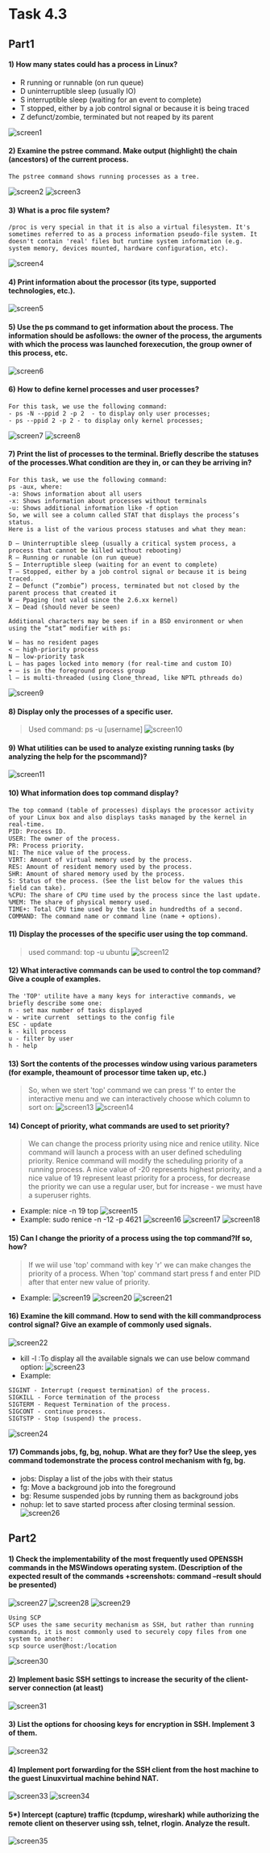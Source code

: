 # Task 4.3 
## Part1
#### 1) How many states could has a process in Linux?
- R  running or runnable (on run queue)
- D  uninterruptible sleep (usually IO)
- S  interruptible sleep (waiting for an event to complete)
- T  stopped, either by a job control signal or because it is being traced
- Z  defunct/zombie, terminated but not reaped by its parent

![screen1](https://github.com/NikPryvalov/DevOps_online_Kharkiv_2022Q1Q2/blob/main/m4/task4.3/screen/screen1.png)
#### 2) Examine the pstree command. Make output (highlight) the chain (ancestors) of the current process.
```
The pstree command shows running processes as a tree.
```
![screen2](https://github.com/NikPryvalov/DevOps_online_Kharkiv_2022Q1Q2/blob/main/m4/task4.3/screen/screen2.png)
![screen3](https://github.com/NikPryvalov/DevOps_online_Kharkiv_2022Q1Q2/blob/main/m4/task4.3/screen/screen3.png)
#### 3) What is a proc file system?
```
/proc is very special in that it is also a virtual filesystem. It's sometimes referred to as a process information pseudo-file system. It doesn't contain 'real' files but runtime system information (e.g. system memory, devices mounted, hardware configuration, etc). 
```
![screen4](https://github.com/NikPryvalov/DevOps_online_Kharkiv_2022Q1Q2/blob/main/m4/task4.3/screen/screen4.png)
#### 4) Print information about the processor (its type, supported technologies, etc.).
![screen5](https://github.com/NikPryvalov/DevOps_online_Kharkiv_2022Q1Q2/blob/main/m4/task4.3/screen/screen5.png)
#### 5) Use the ps command to get information about the process. The information should be asfollows: the owner of the process, the arguments with which the process was launched forexecution, the group owner of this process, etc.
![screen6](https://github.com/NikPryvalov/DevOps_online_Kharkiv_2022Q1Q2/blob/main/m4/task4.3/screen/screen6.png)
#### 6) How to define kernel processes and user processes?
```
For this task, we use the following command:
- ps -N --ppid 2 -p 2  - to display only user processes;
- ps --ppid 2 -p 2 - to display only kernel processes;
```
![screen7](https://github.com/NikPryvalov/DevOps_online_Kharkiv_2022Q1Q2/blob/main/m4/task4.3/screen/screen7.png)
![screen8](https://github.com/NikPryvalov/DevOps_online_Kharkiv_2022Q1Q2/blob/main/m4/task4.3/screen/screen8.png)
#### 7) Print the list of processes to the terminal. Briefly describe the statuses of the processes.What condition are they in, or can they be arriving in?
```
For this task, we use the following command:
ps -aux, where:
-a: Shows information about all users
-x: Shows information about processes without terminals
-u: Shows additional information like -f option
So, we will see a column called STAT that displays the process’s status.
Here is a list of the various process statuses and what they mean:

D – Uninterruptible sleep (usually a critical system process, a process that cannot be killed without rebooting)
R – Running or runable (on run queue)
S – Interruptible sleep (waiting for an event to complete)
T – Stopped, either by a job control signal or because it is being traced.
Z – Defunct (“zombie”) process, terminated but not closed by the parent process that created it
W – Ppaging (not valid since the 2.6.xx kernel)
X – Dead (should never be seen)

Additional characters may be seen if in a BSD environment or when using the “stat” modifier with ps:

W – has no resident pages
< – high-priority process
N – low-priority task
L – has pages locked into memory (for real-time and custom IO)
+ – is in the foreground process group
l – is multi-threaded (using Clone_thread, like NPTL pthreads do)
```
![screen9](https://github.com/NikPryvalov/DevOps_online_Kharkiv_2022Q1Q2/blob/main/m4/task4.3/screen/screen9.jpg)
#### 8) Display only the processes of a specific user.
> Used command: ps -u [username]
![screen10](https://github.com/NikPryvalov/DevOps_online_Kharkiv_2022Q1Q2/blob/main/m4/task4.3/screen/screen10.png)
#### 9) What utilities can be used to analyze existing running tasks (by analyzing the help for the pscommand)?
![screen11](https://github.com/NikPryvalov/DevOps_online_Kharkiv_2022Q1Q2/blob/main/m4/task4.3/screen/screen11.jpg)
#### 10) What information does top command display?
```
The top command (table of processes) displays the processor activity of your Linux box and also displays tasks managed by the kernel in real-time.
PID: Process ID.
USER: The owner of the process.
PR: Process priority.
NI: The nice value of the process.
VIRT: Amount of virtual memory used by the process.
RES: Amount of resident memory used by the process.
SHR: Amount of shared memory used by the process.
S: Status of the process. (See the list below for the values this field can take).
%CPU: The share of CPU time used by the process since the last update.
%MEM: The share of physical memory used.
TIME+: Total CPU time used by the task in hundredths of a second.
COMMAND: The command name or command line (name + options).
```
#### 11) Display the processes of the specific user using the top command.
> used command: top -u ubuntu
![screen12](https://github.com/NikPryvalov/DevOps_online_Kharkiv_2022Q1Q2/blob/main/m4/task4.3/screen/screen12.png)
#### 12) What interactive commands can be used to control the top command? Give a couple of examples.
```
The 'TOP' utilite have a many keys for interactive commands, we briefly describe some one:
n - set max number of tasks displayed
w - write current  settings to the config file
ESC - update
k - kill process
u - filter by user
h - help
```
#### 13) Sort the contents of the processes window using various parameters (for example, theamount of processor time taken up, etc.)
> So, when we stert 'top' command we can press 'f' to enter the interactive menu and we can interactively choose which column to sort on:
![screen13](https://github.com/NikPryvalov/DevOps_online_Kharkiv_2022Q1Q2/blob/main/m4/task4.3/screen/screen13.png)
![screen14](https://github.com/NikPryvalov/DevOps_online_Kharkiv_2022Q1Q2/blob/main/m4/task4.3/screen/screen14.png)
#### 14) Concept of priority, what commands are used to set priority?
> We can change the process priority using nice and renice utility. Nice command will launch a process with an user defined scheduling priority. Renice command will modify the scheduling priority of a running process. A nice value of -20 represents highest priority, and a nice value of 19 represent least priority for a process, for decrease the priority we can use a regular user, but for increase - we must have a superuser rights.
- Example: nice -n 19 top
![screen15](https://github.com/NikPryvalov/DevOps_online_Kharkiv_2022Q1Q2/blob/main/m4/task4.3/screen/screen15.png)
- Example: sudo renice -n -12 -p 4621
![screen16](https://github.com/NikPryvalov/DevOps_online_Kharkiv_2022Q1Q2/blob/main/m4/task4.3/screen/screen16.png)
![screen17](https://github.com/NikPryvalov/DevOps_online_Kharkiv_2022Q1Q2/blob/main/m4/task4.3/screen/screen17.png)
![screen18](https://github.com/NikPryvalov/DevOps_online_Kharkiv_2022Q1Q2/blob/main/m4/task4.3/screen/screen18.png)
#### 15) Can I change the priority of a process using the top command?If so, how?
> If we wiil use 'top' command with key 'r' we can make changes the priority of a process. When 'top' command start press f and enter PID after that enter new value of priority.
- Example: 
![screen19](https://github.com/NikPryvalov/DevOps_online_Kharkiv_2022Q1Q2/blob/main/m4/task4.3/screen/screen19.png)
![screen20](https://github.com/NikPryvalov/DevOps_online_Kharkiv_2022Q1Q2/blob/main/m4/task4.3/screen/screen20.png)
![screen21](https://github.com/NikPryvalov/DevOps_online_Kharkiv_2022Q1Q2/blob/main/m4/task4.3/screen/screen21.png)
#### 16) Examine the kill command. How to send with the kill commandprocess control signal? Give an example of commonly used signals.
![screen22](https://github.com/NikPryvalov/DevOps_online_Kharkiv_2022Q1Q2/blob/main/m4/task4.3/screen/screen22.png)
- kill -l :To display all the available signals we can use below command option:
![screen23](https://github.com/NikPryvalov/DevOps_online_Kharkiv_2022Q1Q2/blob/main/m4/task4.3/screen/screen23.png)
- Example:
```
SIGINT - Interrupt (request termination) of the process.
SIGKILL - Force termination of the process 
SIGTERM - Request Termination of the process.
SIGCONT - continue process.
SIGTSTP - Stop (suspend) the process.
```
![screen24](https://github.com/NikPryvalov/DevOps_online_Kharkiv_2022Q1Q2/blob/main/m4/task4.3/screen/screen24.png)
#### 17) Commands jobs, fg, bg, nohup. What are they for? Use the sleep, yes command todemonstrate the process control mechanism with fg, bg.
- jobs: Display a list of the jobs with their status
- fg: Move a background job into the foreground
- bg: Resume suspended jobs by running them as background jobs
- nohup: let to save started process after closing terminal session.
![screen26](https://github.com/NikPryvalov/DevOps_online_Kharkiv_2022Q1Q2/blob/main/m4/task4.3/screen/screen26.png)

## Part2
#### 1) Check the implementability of the most frequently used OPENSSH commands in the MSWindows operating system. (Description of the expected result of the commands +screenshots: command –result should be presented)
![screen27](https://github.com/NikPryvalov/DevOps_online_Kharkiv_2022Q1Q2/blob/main/m4/task4.3/screen/screen27.png)
![screen28](https://github.com/NikPryvalov/DevOps_online_Kharkiv_2022Q1Q2/blob/main/m4/task4.3/screen/screen28.png)
![screen29](https://github.com/NikPryvalov/DevOps_online_Kharkiv_2022Q1Q2/blob/main/m4/task4.3/screen/screen29.png)
```
Using SCP
SCP uses the same security mechanism as SSH, but rather than running commands, it is most commonly used to securely copy files from one system to another:
scp source user@host:/location
```
![screen30](https://github.com/NikPryvalov/DevOps_online_Kharkiv_2022Q1Q2/blob/main/m4/task4.3/screen/screen30.png)
#### 2)  Implement basic SSH settings to increase the security of the client-server connection (at least)
![screen31](https://github.com/NikPryvalov/DevOps_online_Kharkiv_2022Q1Q2/blob/main/m4/task4.3/screen/screen31.png)
#### 3) List the options for choosing keys for encryption in SSH. Implement 3 of them.
![screen32](https://github.com/NikPryvalov/DevOps_online_Kharkiv_2022Q1Q2/blob/main/m4/task4.3/screen/screen32.png)
#### 4) Implement port forwarding for the SSH client from the host machine to the guest Linuxvirtual machine behind NAT.
![screen33](https://github.com/NikPryvalov/DevOps_online_Kharkiv_2022Q1Q2/blob/main/m4/task4.3/screen/screen33.png)
![screen34](https://github.com/NikPryvalov/DevOps_online_Kharkiv_2022Q1Q2/blob/main/m4/task4.3/screen/screen34.png)
#### 5*) Intercept (capture) traffic (tcpdump, wireshark) while authorizing the remote client on theserver using ssh, telnet, rlogin. Analyze the result.
![screen35](https://github.com/NikPryvalov/DevOps_online_Kharkiv_2022Q1Q2/blob/main/m4/task4.3/screen/screen35.png)
